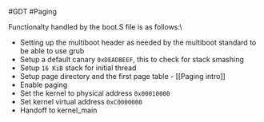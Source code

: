 #GDT #Paging 

Functionalty handled by the boot.S file is as follows:\
 - Setting up the multiboot header as needed by the multiboot standard to be able to use grub
 - Setup a default canary `0xDEADBEEF`, this to check for stack smashing
 - Setup `16 KiB` stack for initial thread
 - Setup page directory and the first page table - [[Paging intro]]
 - Enable paging
 - Set the kernel to physical address `0x00010000`
 - Set kernel virtual address `0xC0000000`
 - Handoff to kernel_main